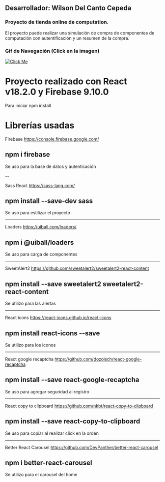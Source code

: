 ## Desarrollador: Wilson Del Canto Cepeda

### Proyecto de tienda online de computation.

El proyecto puede realizar una simulación de compra de componentes de computación
con autentificación y un resumen de la compra.

### Gif de Navegación (Click en la imagen)

[![Click Me](https://i.ibb.co/5kW0KJK/WStore.png)](https://youtu.be/yGG9DDP0N4E)

# Proyecto realizado con React v18.2.0 y Firebase 9.10.0

Para iniciar
npm install

# Librerías usadas

Firebase
https://console.firebase.google.com/

## npm i firebase

Se uso para la base de datos y autenticación

--

Sass React
https://sass-lang.com/

## npm install --save-dev sass

Se uso para estilizar el proyecto

---

Loaders
https://uiball.com/loaders/

## npm i @uiball/loaders

Se uso para carga de componentes

---

SweetAlert2
https://github.com/sweetalert2/sweetalert2-react-content

## npm install --save sweetalert2 sweetalert2-react-content

Se utilizo para las alertas

---

React icons
https://react-icons.github.io/react-icons

## npm install react-icons --save

Se utilizo para los iconos

---

React google recaptcha
https://github.com/dozoisch/react-google-recaptcha

## npm install --save react-google-recaptcha

Se uso para agregar seguridad al registro

---

React copy to clipboard
https://github.com/nkbt/react-copy-to-clipboard

## npm install --save react-copy-to-clipboard

Se uso para copiar al realizar click en la orden

---

Better React Carousel
https://github.com/DevPanther/better-react-carousel

## npm i better-react-carousel

Se utilizo para el carousel del home
